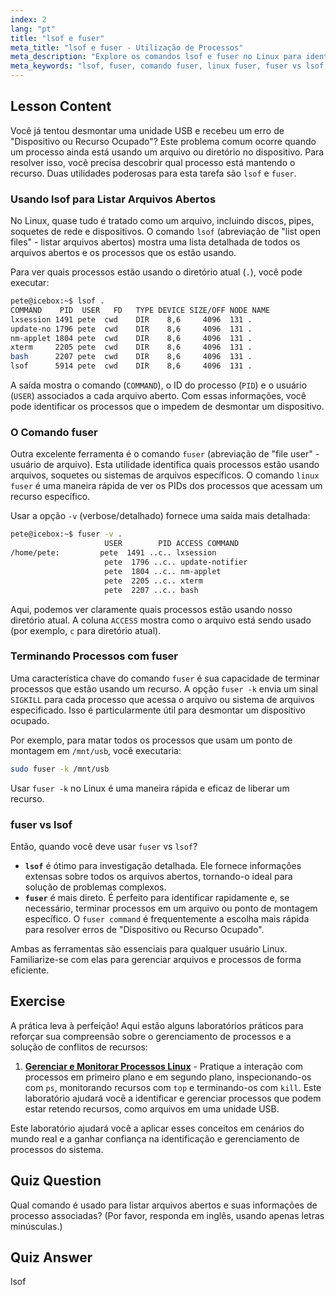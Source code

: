```yaml
---
index: 2
lang: "pt"
title: "lsof e fuser"
meta_title: "lsof e fuser - Utilização de Processos"
meta_description: "Explore os comandos lsof e fuser no Linux para identificar quais processos estão usando arquivos específicos. Aprenda a resolver erros de 'Dispositivo ou Recurso Ocupado', compare fuser vs lsof e use opções como fuser -k para gerenciar arquivos abertos de forma eficaz."
meta_keywords: "lsof, fuser, comando fuser, linux fuser, fuser vs lsof, lsof vs fuser, fuser -k linux, arquivos abertos, gerenciamento de processos, dispositivo ocupado, comandos Linux"
---
```


## Lesson Content

Você já tentou desmontar uma unidade USB e recebeu um erro de "Dispositivo ou Recurso Ocupado"? Este problema comum ocorre quando um processo ainda está usando um arquivo ou diretório no dispositivo. Para resolver isso, você precisa descobrir qual processo está mantendo o recurso. Duas utilidades poderosas para esta tarefa são `lsof` e `fuser`.

### Usando lsof para Listar Arquivos Abertos

No Linux, quase tudo é tratado como um arquivo, incluindo discos, pipes, soquetes de rede e dispositivos. O comando `lsof` (abreviação de "list open files" - listar arquivos abertos) mostra uma lista detalhada de todos os arquivos abertos e os processos que os estão usando.

Para ver quais processos estão usando o diretório atual (`.`), você pode executar:

```bash
pete@icebox:~$ lsof .
COMMAND    PID  USER   FD   TYPE DEVICE SIZE/OFF NODE NAME
lxsession 1491 pete  cwd    DIR    8,6     4096  131 .
update-no 1796 pete  cwd    DIR    8,6     4096  131 .
nm-applet 1804 pete  cwd    DIR    8,6     4096  131 .
xterm     2205 pete  cwd    DIR    8,6     4096  131 .
bash      2207 pete  cwd    DIR    8,6     4096  131 .
lsof      5914 pete  cwd    DIR    8,6     4096  131 .
```

A saída mostra o comando (`COMMAND`), o ID do processo (`PID`) e o usuário (`USER`) associados a cada arquivo aberto. Com essas informações, você pode identificar os processos que o impedem de desmontar um dispositivo.

### O Comando fuser

Outra excelente ferramenta é o comando `fuser` (abreviação de "file user" - usuário de arquivo). Esta utilidade identifica quais processos estão usando arquivos, soquetes ou sistemas de arquivos específicos. O comando `linux fuser` é uma maneira rápida de ver os PIDs dos processos que acessam um recurso específico.

Usar a opção `-v` (verbose/detalhado) fornece uma saída mais detalhada:

```bash
pete@icebox:~$ fuser -v .
                     USER        PID ACCESS COMMAND
/home/pete:         pete  1491 ..c.. lxsession
                     pete  1796 ..c.. update-notifier
                     pete  1804 ..c.. nm-applet
                     pete  2205 ..c.. xterm
                     pete  2207 ..c.. bash
```

Aqui, podemos ver claramente quais processos estão usando nosso diretório atual. A coluna `ACCESS` mostra como o arquivo está sendo usado (por exemplo, `c` para diretório atual).

### Terminando Processos com fuser

Uma característica chave do comando `fuser` é sua capacidade de terminar processos que estão usando um recurso. A opção `fuser -k` envia um sinal `SIGKILL` para cada processo que acessa o arquivo ou sistema de arquivos especificado. Isso é particularmente útil para desmontar um dispositivo ocupado.

Por exemplo, para matar todos os processos que usam um ponto de montagem em `/mnt/usb`, você executaria:

```bash
sudo fuser -k /mnt/usb
```

Usar `fuser -k` no Linux é uma maneira rápida e eficaz de liberar um recurso.

### fuser vs lsof

Então, quando você deve usar `fuser` vs `lsof`?

- **`lsof`** é ótimo para investigação detalhada. Ele fornece informações extensas sobre todos os arquivos abertos, tornando-o ideal para solução de problemas complexos.
- **`fuser`** é mais direto. É perfeito para identificar rapidamente e, se necessário, terminar processos em um arquivo ou ponto de montagem específico. O `fuser command` é frequentemente a escolha mais rápida para resolver erros de "Dispositivo ou Recurso Ocupado".

Ambas as ferramentas são essenciais para qualquer usuário Linux. Familiarize-se com elas para gerenciar arquivos e processos de forma eficiente.

## Exercise

A prática leva à perfeição! Aqui estão alguns laboratórios práticos para reforçar sua compreensão sobre o gerenciamento de processos e a solução de conflitos de recursos:

1.  **[Gerenciar e Monitorar Processos Linux](https://labex.io/pt/labs/comptia-manage-and-monitor-linux-processes-590864)** - Pratique a interação com processos em primeiro plano e em segundo plano, inspecionando-os com `ps`, monitorando recursos com `top` e terminando-os com `kill`. Este laboratório ajudará você a identificar e gerenciar processos que podem estar retendo recursos, como arquivos em uma unidade USB.

Este laboratório ajudará você a aplicar esses conceitos em cenários do mundo real e a ganhar confiança na identificação e gerenciamento de processos do sistema.

## Quiz Question

Qual comando é usado para listar arquivos abertos e suas informações de processo associadas? (Por favor, responda em inglês, usando apenas letras minúsculas.)

## Quiz Answer

lsof
